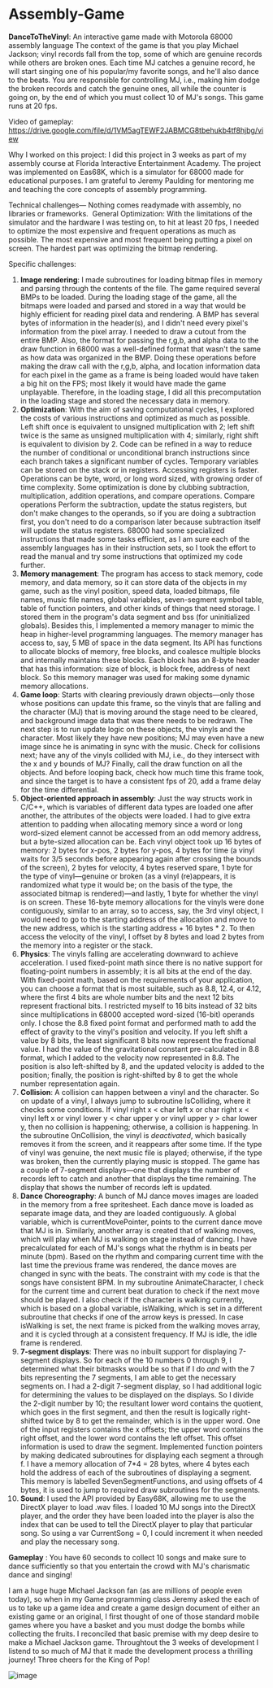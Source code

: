# Assembly-Game
**DanceToTheVinyl**: An interactive game made with Motorola 68000 assembly language
The context of the game is that you play Michael Jackson; vinyl records fall from the top, some of which are genuine records while others are broken ones. Each time MJ catches a genuine record, he will start singing one of his popular/my favorite songs, and he'll also dance to the beats. You are responsible for controlling MJ, i.e., making him dodge the broken records and catch the genuine ones, all while the counter is going on, by the end of which you must collect 10 of MJ's songs. This game runs at 20 fps.

Video of gameplay: https://drive.google.com/file/d/1VM5agTEWF2JABMCG8tbehukb4tf8hjbg/view

Why I worked on this project:
I did this project in 3 weeks as part of my assembly course at Florida Interactive Entertainment Academy. The project was implemented on Eas68K, which is a simulator for 68000 made for educational purposes. I am grateful to Jeremy Paulding for mentoring me and teaching the core concepts of assembly programming. 

Technical challenges—
Nothing comes readymade with assembly, no libraries or frameworks. 
General Optimization: With the limitations of the simulator and the hardware I was testing on, to hit at least 20 fps, I needed to optimize the most expensive and frequent operations as much as possible. The most expensive and most frequent being putting a pixel on screen. The hardest part was optimizing the bitmap rendering.

Specific challenges: 

1. **Image rendering**: I made subroutines for loading bitmap files in memory and parsing through the contents of the file. The game required several BMPs to be loaded. During the loading stage of the game, all the bitmaps were loaded and parsed and stored in a way that would be highly efficient for reading pixel data and rendering. A BMP has several bytes of information in the header(s), and I didn't need every pixel's information from the pixel array. I needed to draw a cutout from the entire BMP. Also, the format for passing the r,g,b, and alpha data to the draw function in 68000 was a well-defined format that wasn't the same as how data was organized in the BMP. Doing these operations before making the draw call with the r,g,b, alpha, and location information data for each pixel in the game as a frame is being loaded would have taken a big hit on the FPS; most likely it would have made the game unplayable. Therefore, in the loading stage, I did all this precomputation in the loading stage and stored the necessary data in memory.
2. **Optimization**: With the aim of saving computational cycles, I explored the costs of various instructions and optimized as much as possible. Left shift once is equivalent to unsigned multiplication with 2; left shift twice is the same as unsigned multiplication with 4; similarly, right shift is equivalent to division by 2. Code can be refined in a way to reduce the number of conditional or unconditional branch instructions since each branch takes a significant number of cycles. Temporary variables can be stored on the stack or in registers. Accessing registers is faster. Operations can be byte, word, or long word sized, with growing order of time complexity. Some optimization is done by clubbing subtraction, multiplication, addition operations, and compare operations. Compare operations Perform the subtraction, update the status registers, but don't make changes to the operands, so if you are doing a subtraction first, you don't need to do a comparison later because subtraction itself will update the status registers. 68000 had some specialized instructions that made some tasks efficient, as I am sure each of the assembly languages has in their instruction sets, so I took the effort to read the manual and try some instructions that optimized my code further.
4. **Memory management**: The program has access to stack memory, code memory, and data memory, so it can store data of the objects in my game, such as the vinyl position, speed data, loaded bitmaps, file names, music file names, global variables, seven-segment symbol table, table of function pointers, and other kinds of things that need storage. I stored them in the program's data segment and bss (for uninitialized globals). Besides this, I implemented a memory manager to mimic the heap in higher-level programming languages. The memory manager has access to, say, 5 MB of space in the data segment. Its API has functions to allocate blocks of memory, free blocks, and coalesce multiple blocks and internally maintains these blocks. Each block has an 8-byte header that has this information: size of block, is block free, address of next block. So this memory manager was used for making some dynamic memory allocations.
5. **Game loop**: Starts with clearing previously drawn objects—only those whose positions can update this frame, so the vinyls that are falling and the character (MJ) that is moving around the stage need to be cleared, and background image data that was there needs to be redrawn. The next step is to run update logic on these objects, the vinyls and the character. Most likely they have new positions; MJ may even have a new image since he is animating in sync with the music. Check for collisions next; have any of the vinyls collided with MJ, i.e., do they intersect with the x and y bounds of MJ? Finally, call the draw function on all the objects. And before looping back, check how much time this frame took, and since the target is to have a consistent fps of 20, add a frame delay for the time differential.
6. **Object-oriented approach in assembly**: Just the way structs work in C/C++, which is variables of different data types are loaded one after another, the attributes of the objects were loaded. I had to give extra attention to padding when allocating memory since a word or long word-sized element cannot be accessed from an odd memory address, but a byte-sized allocation can be. Each vinyl object took up 16 bytes of memory: 2 bytes for x-pos, 2 bytes for y-pos, 4 bytes for time (a vinyl waits for 3/5 seconds before appearing again after crossing the bounds of the screen), 2 bytes for velocity, 4 bytes reserved spare, 1 byte for the type of vinyl—genuine or broken (as a vinyl (re)appears, it is randomized what type it would be; on the basis of the type, the associated bitmap is rendered)—and lastly, 1 byte for whether the vinyl is on screen. These 16-byte memory allocations for the vinyls were done contiguously, similar to an array, so to access, say, the 3rd vinyl object, I would need to go to the starting address of the allocation and move to the new address, which is the starting address + 16 bytes * 2. To then access the velocity of the vinyl, I offset by 8 bytes and load 2 bytes from the memory into a register or the stack.
7. **Physics**: The vinyls falling are accelerating downward to achieve acceleration. I used fixed-point math since there is no native support for floating-point numbers in assembly; it is all bits at the end of the day. With fixed-point math, based on the requirements of your application, you can choose a format that is most suitable, such as 8.8, 12.4, or 4.12, where the first 4 bits are whole number bits and the next 12 bits represent fractional bits. I restricted myself to 16 bits instead of 32 bits since multiplications in 68000 accepted word-sized (16-bit) operands only. I chose the 8.8 fixed point format and performed math to add the effect of gravity to the vinyl's position and velocity. If you left shift a value by 8 bits, the least significant 8 bits now represent the fractional value. I had the value of the gravitational constant pre-calculated in 8.8 format, which I added to the velocity now represented in 8.8. The position is also left-shifted by 8, and the updated velocity is added to the position; finally, the position is right-shifted by 8 to get the whole number representation again.
8. **Collision**: A collision can happen between a vinyl and the character. So on update of a vinyl, I always jump to subroutine IsColliding, where it checks some conditions. If vinyl right x < char left x or char right x < vinyl left x or vinyl lower y < char upper y or vinyl upper y > char lower y, then no collision is happening; otherwise, a collision is happening. In the subroutine OnCollision, the vinyl is _deactivated_, which basically removes it from the screen, and it reappears after some time. If the type of vinyl was genuine, the next music file is played; otherwise, if the type was broken, then the currently playing music is stopped. The game has a couple of 7-segment displays—one that displays the number of records left to catch and another that displays the time remaining. The display that shows the number of records left is updated.
10. **Dance Choreography**: A bunch of MJ dance moves images are loaded in the memory from a free spritesheet. Each dance move is loaded as separate image data, and they are loaded contiguously. A global variable, which is currentMovePointer, points to the current dance move that MJ is in. Similarly, another array is created that of walking moves, which will play when MJ is walking on stage instead of dancing. I have precalculated for each of MJ's songs what the rhythm is in beats per minute (bpm). Based on the rhythm and comparing current time with the last time the previous frame was rendered, the dance moves are changed in sync with the beats. The constraint with my code is that the songs have consistent BPM. In my subroutine AnimateCharacter, I check for the current time and current beat duration to check if the next move should be played. I also check if the character is walking currently, which is based on a global variable, isWalking, which is set in a different subroutine that checks if one of the arrow keys is pressed. In case isWalking is set, the next frame is picked from the walking moves array, and it is cycled through at a consistent frequency. If MJ is idle, the idle frame is rendered.
11. **7-segment displays**: There was no inbuilt support for displaying 7-segment displays. So for each of the 10 numbers 0 through 9, I determined what their bitmasks would be so that if I do _and_ with the 7 bits representing the 7 segments, I am able to get the necessary segments on. I had a 2-digit 7-segment display, so I had additional logic for determining the values to be displayed on the displays. So I divide the 2-digit number by 10; the resultant lower word contains the quotient, which goes in the first segment, and then the result is logically right-shifted twice by 8 to get the remainder, which is in the upper word. One of the input registers contains the x offsets; the upper word contains the right offset, and the lower word contains the left offset. This offset information is used to draw the segment. Implemented function pointers by making dedicated subroutines for displaying each segment a through f. I have a memory allocation of 7*4 = 28 bytes, where 4 bytes each hold the address of each of the subroutines of displaying a segment. This memory is labelled SevenSegmentFunctions, and using offsets of 4 bytes, it is used to jump to required draw subroutines for the segments.
12. **Sound**: I used the API provided by Easy68K, allowing me to use the DirectX player to load .wav files. I loaded 10 MJ songs into the DirectX player, and the order they have been loaded into the player is also the index that can be used to tell the DirectX player to play that particular song. So using a var CurrentSong = 0, I could increment it when needed and play the necessary song.



**Gameplay** : 
You have 60 seconds to collect 10 songs and make sure to dance sufficiently so that you entertain the crowd with MJ's charismatic dance and singing!

I am a huge huge Michael Jackson fan (as are millions of people even today), so when in my Game programming class Jeremy asked the each of us to take up a game idea and create a game design document of either an existing game or an original, I first thought of one of those standard mobile games where you have a basket and you must dodge the bombs while collecting the fruits. I reconciled that basic premise with my deep desire to make a Michael Jackson game. Throughtout the 3 weeks of development I listend to so much of MJ that it made the development process a thrilling journey! 
Three cheers for the King of Pop!

![image](https://github.com/user-attachments/assets/38195a15-3786-4312-ab3c-df9d11ea2b80)


